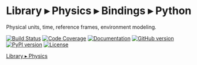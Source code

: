 Library ▸ Physics ▸ Bindings ▸ Python
=====================================

Physical units, time, reference frames, environment modeling.

[![Build Status](https://travis-ci.com/open-space-collective/library-physics.svg?branch=master)](https://travis-ci.com/open-space-collective/library-physics)
[![Code Coverage](https://codecov.io/gh/open-space-collective/library-physics/branch/master/graph/badge.svg)](https://codecov.io/gh/open-space-collective/library-physics)
[![Documentation](https://img.shields.io/readthedocs/pip/stable.svg)](https://open-space-collective.github.io/library-physics)
[![GitHub version](https://badge.fury.io/gh/open-space-collective%2Flibrary-physics.svg)](https://badge.fury.io/gh/open-space-collective%2Flibrary-physics)
[![PyPI version](https://badge.fury.io/py/LibraryPhysicsPy.svg)](https://badge.fury.io/py/LibraryPhysicsPy)
[![License](https://img.shields.io/badge/License-Apache%202.0-blue.svg)](https://opensource.org/licenses/Apache-2.0)

[Library ▸ Physics](https://github.com/open-space-collective/library-physics)